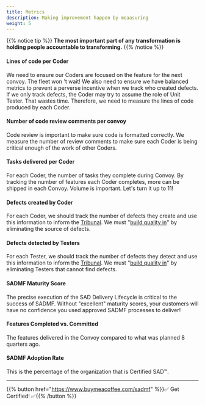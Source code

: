 ```yaml
---
title: Metrics
description: Making improvement happen by meaasuring
weight: 5
---
```


{{% notice tip %}}
**The most important part of any transformation is holding people accountable to transforming.**
{{% /notice %}}

#### Lines of code per Coder

 We need to ensure our Coders are focused on the feature for the next convoy. The fleet won 't wait! We also need to ensure we have balanced metrics to prevent a perverse incentive when we track who created defects. If we only track defects, the Coder may try to assume the role of Unit Tester. That wastes time. Therefore, we need to measure the lines of code produced by each Coder.

#### Number of code review comments per convoy

Code review is important to make sure code is formatted correctly. We measure the number of review comments to make sure each Coder is being critical enough of the work of other Coders. 

#### Tasks delivered per Coder

For each Coder, the number of tasks they complete during Convoy. By tracking the number of features each Coder completes, more can be shipped in each Convoy. Volume is important. Let's turn it up to 11!

#### Defects created by Coder

For each Coder, we should track the number of defects they create and use this information to inform the [Tribunal](../release-convoy/#tribunal). We must "[build quality in](../principles/#build-quality-in)" by eliminating the source of defects.

#### Defects detected by Testers

For each Tester, we should track the number of defects they detect and use this information to inform the [Tribunal](../release-convoy/#tribunal). We must "[build quality in](../principles/#build-quality-in)" by eliminating Testers that cannot find defects.

#### SADMF Maturity Score

The precise execution of the SAD Delivery Lifecycle is critical to the success of SADMF. Without "excellent" maturity scores, your customers will have no confidence you used approved SADMF processes to deliver!

#### Features Completed vs. Committed

The features delivered in the Convoy compared to what was planned 8 quarters ago.

#### SADMF Adoption Rate

This is the percentage of the organization that is Certified SAD&trade;.

---

{{% button href="https://www.buymeacoffee.com/sadmf" %}}✅ Get Certified! ✅{{% /button %}}
